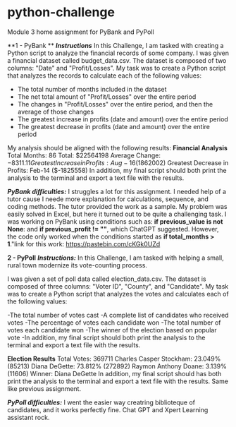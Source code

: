 # python-challenge
Module 3 home assignment for PyBank and PyPoll

**1 - PyBank **
**_Instructions_**
In this Challenge, I am tasked with creating a Python script to analyze the financial records of some company. I was given a financial dataset called budget_data.csv. The dataset is composed of two columns: "Date" and "Profit/Losses".
My task was to create a Python script that analyzes the records to calculate each of the following values:
- The total number of months included in the dataset
- The net total amount of "Profit/Losses" over the entire period
- The changes in "Profit/Losses" over the entire period, and then the average of those changes
- The greatest increase in profits (date and amount) over the entire period
- The greatest decrease in profits (date and amount) over the entire period

My analysis should be aligned with the following results:
**Financial Analysis**
Total Months: 86
Total: $22564198
Average Change: $-8311.11
Greatest Increase in Profits: Aug-16 ($1862002)
Greatest Decrease in Profits: Feb-14 ($-1825558)
In addition, my final script should both print the analysis to the terminal and export a text file with the results.

**_PyBank difficulties:_**
I struggles a lot for this assignment. I needed help of a tutor cause I neede more explanation for calculations, sequence, and coding methods. The tutor provided the work as a sample. My problem was easily solved in Excel, but here it turned out to be quite a challenging task. I was working on PyBank using conditions such as: 
**if previous_value is not None**: and **if previous_profit != ""**, which ChatGPT suggested. However, the code only worked when the conditions started as **if total_months > 1**."link for this work: https://pastebin.com/cKGk0UZd


**2 - PyPoll**
**_Instructions:_**
In this Challenge, I am tasked with helping a small, rural town modernize its vote-counting process.

I was given a set of poll data called election_data.csv. The dataset is composed of three columns: "Voter ID", "County", and "Candidate". My task was to create a Python script that analyzes the votes and calculates each of the following values:

-The total number of votes cast
-A complete list of candidates who received votes
-The percentage of votes each candidate won
-The total number of votes each candidate won
-The winner of the election based on popular vote
-In addition, my final script should both print the analysis to the terminal and export a text file with the results.


**Election Results**
Total Votes: 369711
Charles Casper Stockham: 23.049% (85213)
Diana DeGette: 73.812% (272892)
Raymon Anthony Doane: 3.139% (11606)
Winner: Diana DeGette
In addition, my final script should has both print the analysis to the terminal and export a text file with the results. Same like previous assignment.


**_PyPoll difficulties:_**
I went the easier way creatring biblioteque of candidates, and it works perfectly fine. Chat GPT and Xpert Learning assistant rock.
